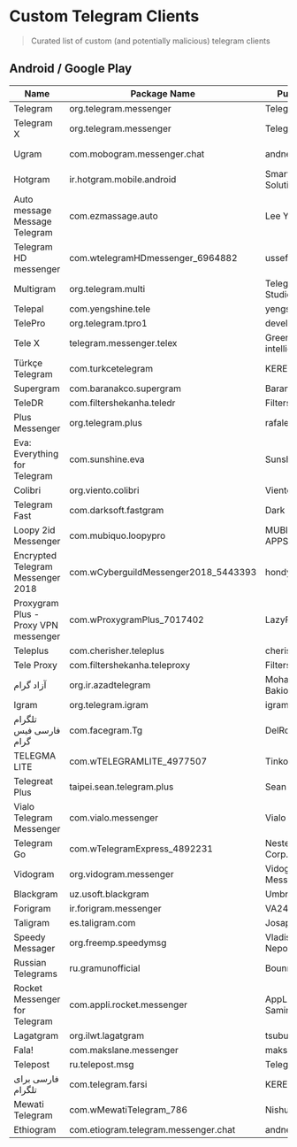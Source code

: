 # Custom Telegram Clients

> Curated list of custom (and potentially malicious) telegram clients 

## Android / Google Play

Name            | Package Name           | Publisher           | Status 
----------------|------------------------|---------------------|-----------------
Telegram | org.telegram.messenger | Telegram LLC | ✅ Trusted
Telegram X | org.telegram.messenger | Telegram LLC | ✅ Trusted
Ugram | com.mobogram.messenger.chat | andnetappsdev | ☠ Malicious
Hotgram | ir.hotgram.mobile.android | Smart Land Solution | ☠ Malicious
Auto message Message Telegram | com.ezmassage.auto | Lee Youngsu | ⚠️ Spamming tool
Telegram HD messenger | com.wtelegramHDmessenger_6964882 | ussef art |
Multigram | org.telegram.multi | Telegram Multi Studio |
Telepal | com.yengshine.tele | yengshine |
TelePro | org.telegram.tpro1 | developers pro |
Tele X | telegram.messenger.telex | Green intelligence |
Türkçe Telegram | com.turkcetelegram | KEREMSOFT |
Supergram | com.baranakco.supergram | BaranakCo | 
TeleDR | com.filtershekanha.teledr | Filtershekanha |
Plus Messenger | org.telegram.plus | rafalense | 
Eva: Everything for Telegram | com.sunshine.eva | Sunshine Apps
Colibri | org.viento.colibri | Viento
Telegram Fast | com.darksoft.fastgram | Dark Dev 
Loopy 2id Messenger | com.mubiquo.loopypro | MUBIQUO APPS, SL
Encrypted Telegram Messenger 2018 | com.wCyberguildMessenger2018_5443393 | hondymondy
Proxygram Plus - Proxy VPN messenger | com.wProxygramPlus_7017402 | LazyFire
Teleplus | com.cherisher.teleplus | cherisher
Tele Proxy | com.filtershekanha.teleproxy | Filtershekanha
آزاد گرام | org.ir.azadtelegram | Mohammad Bakio
Igram | org.telegram.igram | igram
تلگرام فارسی فیس گرام‎ | com.facegram.Tg | DelRoid
TELEGMA LITE | com.wTELEGRAMLITE_4977507 | Tinkoff Bank
Telegreat Plus | taipei.sean.telegram.plus | Sean Wei
Vialo Telegram Messenger | com.vialo.messenger | Vialo
Telegram Go | com.wTelegramExpress_4892231 | Nester Apps Corp.
Vidogram | org.vidogram.messenger | Vidogram Messenger
Blackgram | uz.usoft.blackgram | Umbrella Soft
Forigram | ir.forigram.messenger | VA24
Taligram | es.taligram.com | Josapps
Speedy Messager | org.freemp.speedymsg | Vladislav Nepoznaniy
Russian Telegrams | ru.gramunofficial | Bounnex
Rocket Messenger for Telegram | com.appli.rocket.messenger | AppLi, Saif Samir
Lagatgram | org.ilwt.lagatgram | tsubus
Fala! | com.makslane.messenger | makslane
Telepost | ru.telepost.msg | TelegrApp
فارسی برای تلگرام  | com.telegram.farsi | KEREMSOFT
Mewati Telegram | com.wMewatiTelegram_786 | NishuTech Inc
Ethiogram | com.etiogram.telegram.messenger.chat | andnetappsdev
